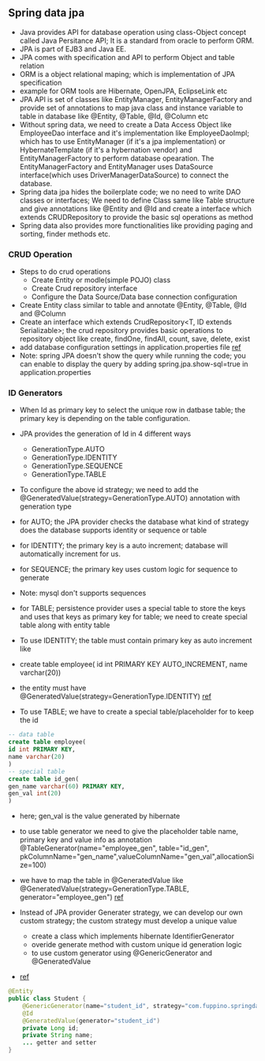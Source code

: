 ## Spring data jpa ##
- Java provides API for database operation using class-Object concept called Java Persitance API; It is a standard from oracle to perform ORM.
- JPA is part of EJB3 and Java EE.
- JPA comes with specification and API to perform Object and table relation
- ORM is a object relational maping; which is implementation of JPA specification
- example for ORM tools are Hibernate, OpenJPA, EclipseLink etc
- JPA API is set of classes like EntityManager, EntityManagerFactory and provide set of annotations to map java class and instance variable to table in database like @Entity, @Table, @Id, @Column etc
- Without spring data, we need to create a Data Access Object like EmployeeDao interface and it's implementation like EmployeeDaoImpl; which has to use EntityManager (if it's a jpa implementation) or HybernateTemplate (if it's a hybernation vendor) and EntityManagerFactory to perform database opearation. The EntityManagerFactory and EntityManager uses DataSource interface(which uses DriverManagerDataSource) to connect the database.
- Spring data jpa hides the boilerplate code; we no need to write DAO classes or interfaces; We need to define Class same like Table structure and give annotations like @Entity and @Id and create a interface which extends CRUDRepository to provide the basic sql operations as method
- Spring data also provides more functionalities like providing paging and sorting, finder methods etc.

### CRUD Operation ###
- Steps to do crud operations
	- Create Entity or modle(simple POJO) class
	- Create Crud repository interface
	- Configure the Data Source/Data base connection configuration
- Create Entity class similar to table and annotate @Entity, @Table, @Id and @Column
- Create an interface which extends CrudRepository<T, ID extends Serializable>; the crud repository provides basic operations to repository object like create, findOne, findAll, count, save, delete, exist
- add database configuration settings in application.properties file
[ref](https://github.com/dvinay/spring-jpa-crash-course/commit/7db210d4ceadfae8da909d48d2d65aea95c15088	)
- Note: spring JPA doesn't show the query while running the code; you can enable to display the query by adding spring.jpa.show-sql=true in application.properties

### ID Generators ###
- When Id as primary key to select the unique row in datbase table; the primary key is depending on the table configuration.
- JPA provides the generation of Id in 4 different ways
	- GenerationType.AUTO
	- GenerationType.IDENTITY
	- GenerationType.SEQUENCE
	- GenerationType.TABLE
- To configure the above id strategy; we need to add the @GeneratedValue(strategy=GenerationType.AUTO) annotation with generation type
- for AUTO; the JPA provider checks the database what kind of strategy does the database supports identity or sequence or table
- for IDENTITY; the primary key is a auto increment; database will automatically increment for us.
- for SEQUENCE; the primary key uses custom logic for sequence to generate
- Note: mysql don't supports sequences
- for TABLE; persistence provider uses a special table to store the keys and uses that keys as primary key for table; we need to create special table along with entity table

- To use IDENTITY; the table must contain primary key as auto increment like
- create table employee( id int PRIMARY KEY AUTO_INCREMENT, name varchar(20))
- the entity must have @GeneratedValue(strategy=GenerationType.IDENTITY)
[ref](https://github.com/dvinay/spring-jpa-crash-course/commit/0503d7644c747ee0371bd5e16453cfb9a701af89)

- To use TABLE; we have to create a special table/placeholder for to keep the id
```SQL
-- data table
create table employee(
id int PRIMARY KEY,
name varchar(20)
)
-- special table
create table id_gen(
gen_name varchar(60) PRIMARY KEY,
gen_val int(20)
)
```
- here; gen_val is the value generated by hibernate
- to use table generator we need to give the placeholder table name, primary key and value info as annotation @TableGenerator(name="employee_gen", table="id_gen", pkColumnName="gen_name",valueColumnName="gen_val",allocationSize=100)
- we have to map the table in @GeneratedValue like @GeneratedValue(strategy=GenerationType.TABLE, generator="employee_gen")
[ref](https://github.com/dvinay/spring-jpa-crash-course/commit/a8e338bbb0e1f2decc720d668233b10930d896c2)

- Instead of JPA provider Generater strategy, we can develop our own custom strategy; the custom strategy must develop a unique value
	- create a class which implements hibernate IdentifierGenerator
	- overide generate method with custom unique id generation logic
	- to use custom generator using @GenericGenerator and @GeneratedValue
- [ref](https://github.com/dvinay/spring-jpa-crash-course/commit/d1f6d473c794a29386b6273e3455e95f59d44892)
```JAVA
@Entity
public class Student {
	@GenericGenerator(name="student_id", strategy="com.fuppino.springdata.idgenerators.custom.CustomRandomIDGenerator")
	@Id
	@GeneratedValue(generator="student_id")
	private Long id;
	private String name;
	... getter and setter
}
```


















